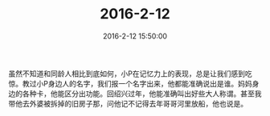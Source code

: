 ﻿---
title: "2016-2-12"
date: 2016-2-12 15:50:00
tags:
categories: 爸爸
---
虽然不知道和同龄人相比到底如何，小P在记忆力上的表现，总是让我们感到吃惊。教过小P身边人的名字，我们报一个名字出来，他都能准确说出是谁。妈妈身边的各种卡，他能区分出功能。回绍兴过年，他能准确叫出好些大人称谓。甚至我带他去外婆被拆掉的旧房子那，问他记不记得去年哥哥河里放船，他也说是。